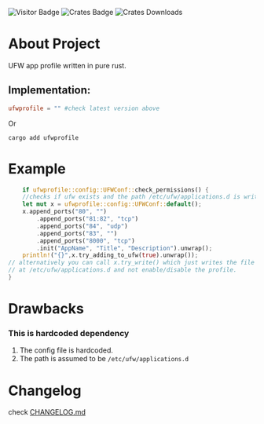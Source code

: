 ![Visitor Badge](https://visitor-badge.laobi.icu/badge?page_id=rust-ufw-app-profile)
![Crates Badge](https://img.shields.io/crates/v/ufwprofile)
![Crates Downloads](https://img.shields.io/crates/d/ufwprofile)

# About Project
UFW app profile written in pure rust.

## Implementation:
```toml
ufwprofile = "" #check latest version above
```
Or
```
cargo add ufwprofile
```

# Example
```rust
    if ufwprofile::config::UFWConf::check_permissions() {
    //checks if ufw exists and the path /etc/ufw/applications.d is writable
    let mut x = ufwprofile::config::UFWConf::default();
    x.append_ports("80", "")
        .append_ports("81:82", "tcp")
        .append_ports("84", "udp")
        .append_ports("83", "")
        .append_ports("8000", "tcp")
        .init("AppName", "Title", "Description").unwrap();
    println!("{}",x.try_adding_to_ufw(true).unwrap());
// alternatively you can call x.try_write() which just writes the file 
// at /etc/ufw/applications.d and not enable/disable the profile.
}
```
# Drawbacks
### This is hardcoded dependency
1. The config file is hardcoded.
2. The path is assumed to be `/etc/ufw/applications.d`

# Changelog
check [CHANGELOG.md](CHANGELOG.md)